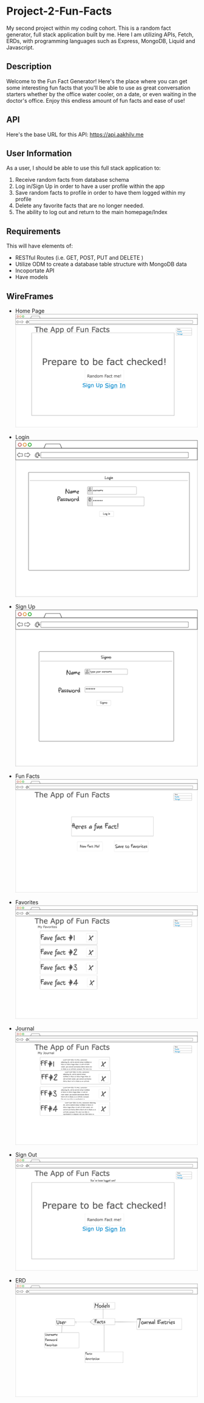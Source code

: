 # Project-2-Fun-Facts
My second project within my coding cohort. This is a random fact generator, full stack application built by me. Here I am utilizing APIs, Fetch, ERDs, with programming languages such as Express, MongoDB, Liquid and Javascript. 

## Description
Welcome to the Fun Fact Generator! Here's the place where you can get some interesting fun facts that you'll be able to use as great conversation starters whether by the office water cooler, on a date, or even waiting in the doctor's office. Enjoy this endless amount of fun facts and ease of use!

## API
Here's the base URL for this API: https://api.aakhilv.me

## User Information
As a user, I should be able to use this full stack application to:
1. Receive random facts from database schema
2. Log in/Sign Up in order to have a user profile within the app
3. Save random facts to profile in order to have them logged within my profile
4. Delete any favorite facts that are no longer needed. 
5. The ability to log out and return to the main homepage/Index

## Requirements
This will have elements of:
- RESTful Routes (i.e. GET, POST, PUT and DELETE )
- Utilize ODM to create a database table structure with MongoDB data
- Incoportate API
- Have models

## WireFrames
- Home Page
![img](/Wireframe-Imgs/Home-Page.png)

- Login
![img](/Wireframe-Imgs/Login.png)

- Sign Up
![img](/Wireframe-Imgs/Sign-Up.png)

- Fun Facts
![img](/Wireframe-Imgs/Fun-Fact-Page.png)

- Favorites 
![img](/Wireframe-Imgs/Favorites-Page.png)

- Journal
![img](/Wireframe-Imgs/Journal-Entry-Page.png)

- Sign Out
![img](/Wireframe-Imgs/Signed-Out.png)

- ERD
![img](/Wireframe-Imgs/ERD.png)